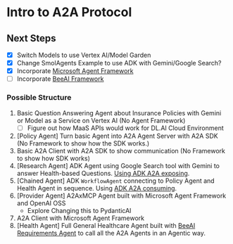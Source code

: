 # Intro to A2A Protocol

## Next Steps

- [X] Switch Models to use Vertex AI/Model Garden
- [X] Change SmolAgents Example to use ADK with Gemini/Google Search?
- [X] Incorporate [Microsoft Agent Framework](https://github.com/microsoft/agent-framework)
- [ ] Incorporate [BeeAI Framework](https://github.com/i-am-bee/beeai-framework)

### Possible Structure

1. Basic Question Answering Agent about Insurance Policies with Gemini or Model as a Service on Vertex AI (No Agent Framework)
    - [ ] Figure out how MaaS APIs would work for DL.AI Cloud Environment
2. [Policy Agent] Turn basic Agent into A2A Agent Server with A2A SDK (No Framework to show how the SDK works.)
3. Basic A2A Client with A2A SDK to show communication (No Framework to show how SDK works)
4. [Research Agent] ADK Agent using Google Search tool with Gemini to answer Health-based Questions. [Using ADK A2A exposing](https://google.github.io/adk-docs/a2a/quickstart-exposing/).
5. [Chained Agent] ADK `WorkflowAgent` connecting to Policy Agent and Health Agent in sequence. Using [ADK A2A consuming](https://google.github.io/adk-docs/a2a/quickstart-consuming/).
6. [Provider Agent] A2AxMCP Agent built with Microsoft Agent Framework and OpenAI OSS
    - Explore Changing this to PydanticAI
7. A2A Client with Microsoft Agent Framework
8. [Health Agent] Full General Healthcare Agent built with [BeeAI Requirements Agent](https://framework.beeai.dev/experimental/requirement-agent) to call all the A2A Agents in an Agentic way.
